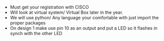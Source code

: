 
 - Must get your registration with CISCO
 - Will look at virtual system/ Virtual Box later in the year.
 - We will use python/ Any language your comfortable with just import the proper packages 
- On design 1 make use pin 10 as an output and put a LED so it flashes in synch with the other LED